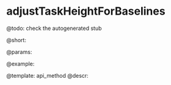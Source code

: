adjustTaskHeightForBaselines
=============


@todo:
	check the autogenerated stub

@short:
	

@params:





@example:

@template:	api_method
@descr:

